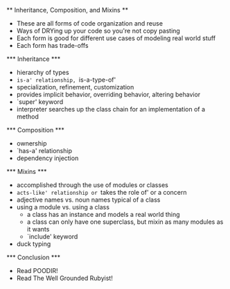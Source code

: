 ** Inheritance, Composition, and Mixins **

- These are all forms of code organization and reuse
- Ways of DRYing up your code so you're not copy pasting
- Each form is good for different use cases of modeling real world stuff
- Each form has trade-offs

*** Inheritance ***
- hierarchy of types
- `is-a' relationship, `is-a-type-of'
- specialization, refinement, customization
- provides implicit behavior, overriding behavior, altering behavior
- `super' keyword
- interpreter searches up the class chain for an implementation of a method

*** Composition ***
- ownership
- `has-a' relationship
- dependency injection

*** Mixins ***
- accomplished through the use of modules or classes
- `acts-like' relationship or `takes the role of' or a concern
- adjective names vs. noun names typical of a class
- using a module vs. using a class
  - a class has an instance and models a real world thing
  - a class can only have one superclass, but mixin as many modules as it wants
  - `include' keyword
- duck typing

*** Conclusion ***
- Read POODIR!
- Read The Well Grounded Rubyist!
